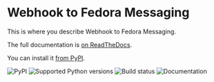 # Webhook to Fedora Messaging

This is where you describe Webhook to Fedora Messaging.

The full documentation is [on ReadTheDocs](https://webhook-to-fedora-messaging.readthedocs.io).

You can install it [from PyPI](https://pypi.org/project/webhook-to-fedora-messaging/).

![PyPI](https://img.shields.io/pypi/v/webhook-to-fedora-messaging.svg)
![Supported Python versions](https://img.shields.io/pypi/pyversions/webhook-to-fedora-messaging.svg)
![Build status](http://github.com/fedora-infra/webhook-to-fedora-messaging/actions/workflows/main.yml/badge.svg?branch=develop)
![Documentation](https://readthedocs.org/projects/webhook-to-fedora-messaging/badge/?version=latest)
